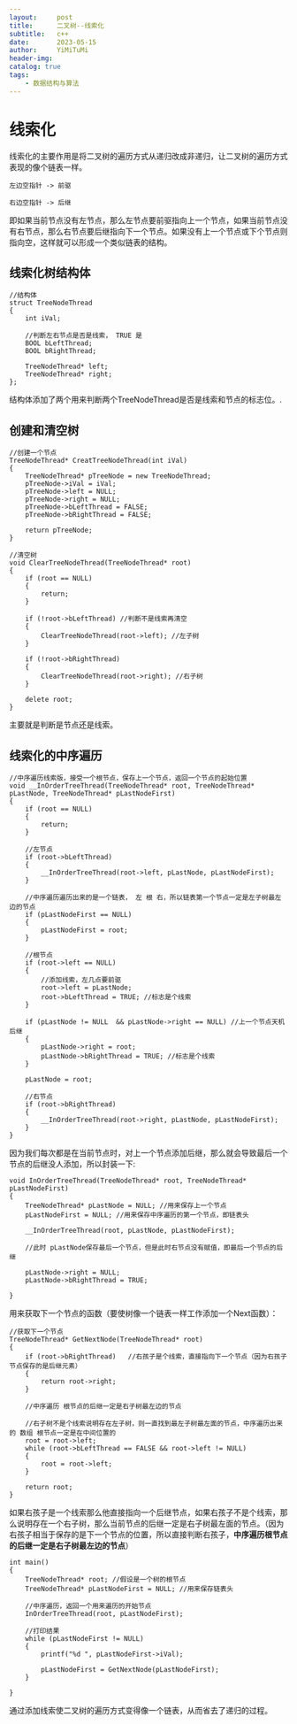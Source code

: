 ```yaml
---
layout:     post
title:      二叉树--线索化
subtitle:   c++
date:       2023-05-15
author:     YiMiTuMi
header-img: 
catalog: true
tags:
    - 数据结构与算法
---
```


# 线索化

线索化的主要作用是将二叉树的遍历方式从递归改成非递归，让二叉树的遍历方式表现的像个链表一样。

	左边空指针 -> 前驱
	
	右边空指针 -> 后继

即如果当前节点没有左节点，那么左节点要前驱指向上一个节点，如果当前节点没有右节点，那么右节点要后继指向下一个节点。如果没有上一个节点或下个节点则指向空，这样就可以形成一个类似链表的结构。

## 线索化树结构体

	//结构体
	struct TreeNodeThread 
	{
		int iVal;
	
		//判断左右节点是否是线索， TRUE 是
		BOOL bLeftThread;   
		BOOL bRightThread;
	
		TreeNodeThread* left;
		TreeNodeThread* right;
	};

结构体添加了两个用来判断两个TreeNodeThread是否是线索和节点的标志位。.

## 创建和清空树

	//创建一个节点
	TreeNodeThread* CreatTreeNodeThread(int iVal)
	{
		TreeNodeThread* pTreeNode = new TreeNodeThread;
		pTreeNode->iVal = iVal;
		pTreeNode->left = NULL;
		pTreeNode->right = NULL;
		pTreeNode->bLeftThread = FALSE;
		pTreeNode->bRightThread = FALSE;
	
		return pTreeNode;
	}

	//清空树
	void ClearTreeNodeThread(TreeNodeThread* root)
	{
		if (root == NULL)
		{
			return;
		}
	
		if (!root->bLeftThread) //判断不是线索再清空
		{
			ClearTreeNodeThread(root->left); //左子树
		}
	
		if (!root->bRightThread)
		{
			ClearTreeNodeThread(root->right); //右子树
		}
	
		delete root;
	}

主要就是判断是节点还是线索。

## 线索化的中序遍历

	//中序遍历线索版，接受一个根节点，保存上一个节点，返回一个节点的起始位置
	void __InOrderTreeThread(TreeNodeThread* root, TreeNodeThread* pLastNode, TreeNodeThread* pLastNodeFirst)
	{
		if (root == NULL)
		{
			return;
		}
	
		//左节点
		if (root->bLeftThread)
		{
			__InOrderTreeThread(root->left, pLastNode, pLastNodeFirst);
		}
	
		//中序遍历遍历出来的是一个链表， 左 根 右，所以链表第一个节点一定是左子树最左边的节点
		if (pLastNodeFirst == NULL)
		{
			pLastNodeFirst = root;
		}
	
		//根节点
		if (root->left == NULL)
		{
			//添加线索，左几点要前驱
			root->left = pLastNode;
			root->bLeftThread = TRUE; //标志是个线索
		}
	
		if (pLastNode != NULL  && pLastNode->right == NULL) //上一个节点天机后继
		{
			pLastNode->right = root;
			pLastNode->bRightThread = TRUE; //标志是个线索
		}
	
		pLastNode = root;  
		
		//右节点
		if (root->bRightThread)
		{
			__InOrderTreeThread(root->right, pLastNode, pLastNodeFirst);
		}
	}

因为我们每次都是在当前节点时，对上一个节点添加后继，那么就会导致最后一个节点的后继没人添加，所以封装一下:

	void InOrderTreeThread(TreeNodeThread* root, TreeNodeThread* pLastNodeFirst)
	{
		TreeNodeThread* pLastNode = NULL; //用来保存上一个节点
		pLastNodeFirst = NULL; //用来保存中序遍历的第一个节点，即链表头
	
		__InOrderTreeThread(root, pLastNode, pLastNodeFirst);
	
		//此时 pLastNode保存最后一个节点，但是此时右节点没有赋值，即最后一个节点的后继
	
		pLastNode->right = NULL;
		pLastNode->bRightThread = TRUE;
	
	}

用来获取下一个节点的函数（要使树像一个链表一样工作添加一个Next函数）：

	//获取下一个节点
	TreeNodeThread* GetNextNode(TreeNodeThread* root)
	{
		if (root->bRightThread)   //右孩子是个线索，直接指向下一个节点（因为右孩子节点保存的是后继元素）
		{
			return root->right;
		}
	
		//中序遍历 根节点的后继一定是右子树最左边的节点
	
		//右子树不是个线索说明存在左子树，则一直找到最左子树最左面的节点，中序遍历出来的 数组 根节点一定是在中间位置的
		root = root->left;
		while (root->bLeftThread == FALSE && root->left != NULL)
		{
			root = root->left;
		}
		
		return root;
	}

如果右孩子是一个线索那么他直接指向一个后继节点，如果右孩子不是个线索，那么说明存在一个右子树，那么当前节点的后继一定是右子树最左面的节点。（因为右孩子相当于保存的是下一个节点的位置，所以直接判断右孩子，**中序遍历根节点的后继一定是右子树最左边的节点**）

	int main()
	{
		TreeNodeThread* root; //假设是一个树的根节点
		TreeNodeThread* pLastNodeFirst = NULL; //用来保存链表头
	
		//中序遍历，返回一个用来遍历的开始节点
		InOrderTreeThread(root, pLastNodeFirst);
	
		//打印结果
		while (pLastNodeFirst != NULL)
		{
			printf("%d ", pLastNodeFirst->iVal);
	
			pLastNodeFirst = GetNextNode(pLastNodeFirst);
		}
	
	}

通过添加线索使二叉树的遍历方式变得像一个链表，从而省去了递归的过程。